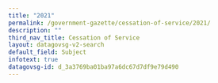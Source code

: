```yaml
---
title: "2021"
permalink: /government-gazette/cessation-of-service/2021/
description: ""
third_nav_title: Cessation of Service
layout: datagovsg-v2-search
default_field: Subject
infotext: true
datagovsg-id: d_3a3769ba01ba97a6dc67d7df9e79d490
---
```

